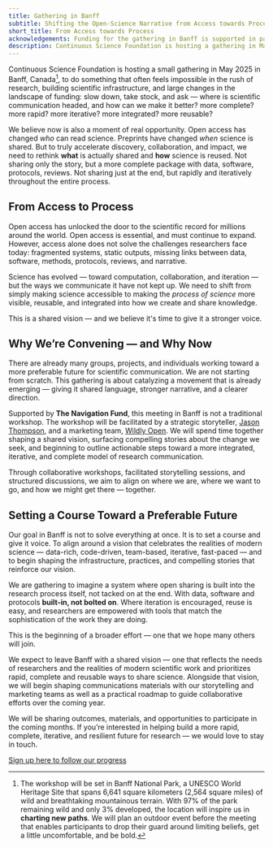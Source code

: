```yaml
---
title: Gathering in Banff
subtitle: Shifting the Open-Science Narrative from Access towards Process
short_title: From Access towards Process
acknowledgements: Funding for the gathering in Banff is supported in part by [The Navigation Fund](https://navigation.org).
description: Continuous Science Foundation is hosting a gathering in May 2025 in Banff, Canada to inspire a movement around sharing and communicating science that is more complete, rapid, iterative, reusable, and integrated. We expect to leave Banff with a shared vision — one that reflects the needs of researchers and the realities of modern scientific work and prioritizes rapid, complete and reusable ways to share science. Alongside that vision, we will begin shaping communications materials with our storytelling and marketing teams as well as a practical roadmap to guide collaborative efforts over the coming year.
---
```


Continuous Science Foundation is hosting a small gathering in May 2025 in Banff, Canada[^banff], to do something that often feels impossible in the rush of research, building scientific infrastructure, and large changes in the landscape of funding: slow down, take stock, and ask — where is scientific communication headed, and how can we make it better? more complete? more rapid? more iterative? more integrated? more reusable?

We believe now is also a moment of real opportunity. Open access has changed _who_ can read science. Preprints have changed _when_ science is shared. But to truly accelerate discovery, collaboration, and impact, we need to rethink **what** is actually shared and **how** science is reused. Not sharing only the story, but a more complete package with data, software, protocols, reviews. Not sharing just at the end, but rapidly and iteratively throughout the entire process.

## From Access to Process

Open access has unlocked the door to the scientific record for millions around the world. Open access is essential, and must continue to expand. However, access alone does not solve the challenges researchers face today: fragmented systems, static outputs, missing links between data, software, methods, protocols, reviews, and narrative.

Science has evolved — toward computation, collaboration, and iteration — but the ways we communicate it have not kept up. We need to shift from simply making science accessible to making the _process of science_ more visible, reusable, and integrated into how we create and share knowledge.

This is a shared vision — and we believe it's time to give it a stronger voice.

## Why We’re Convening — and Why Now

There are already many groups, projects, and individuals working toward a more preferable future for scientific communication. We are not starting from scratch. This gathering is about catalyzing a movement that is already emerging — giving it shared language, stronger narrative, and a clearer direction.

Supported by **The Navigation Fund**, this meeting in Banff is not a traditional workshop. The workshop will be facilitated by a strategic storyteller, [Jason Thompson](https://jasonthompson.ca), and a marketing team, [Wildly Open](https://wildlyopen.com). We will spend time together shaping a shared vision, surfacing compelling stories about the change we seek, and beginning to outline actionable steps toward a more integrated, iterative, and complete model of research communication.

Through collaborative workshops, facilitated storytelling sessions, and structured discussions, we aim to align on where we are, where we want to go, and how we might get there — together.

## Setting a Course Toward a Preferable Future

Our goal in Banff is not to solve everything at once. It is to set a course and give it voice. To align around a vision that celebrates the realities of modern science — data-rich, code-driven, team-based, iterative, fast-paced — and to begin shaping the infrastructure, practices, and compelling stories that reinforce our vision.

We are gathering to imagine a system where open sharing is built into the research process itself, not tacked on at the end. With data, software and protocols **built-in, not bolted on**. Where iteration is encouraged, reuse is easy, and researchers are empowered with tools that match the sophistication of the work they are doing.

This is the beginning of a broader effort — one that we hope many others will join.

We expect to leave Banff with a shared vision — one that reflects the needs of researchers and the realities of modern scientific work and prioritizes rapid, complete and reusable ways to share science. Alongside that vision, we will begin shaping communications materials with our storytelling and marketing teams as well as a practical roadmap to guide collaborative efforts over the coming year.

We will be sharing outcomes, materials, and opportunities to participate in the coming months. If you’re interested in helping build a more rapid, complete, iterative, and resilient future for research — we would love to stay in touch.

[Sign up here to follow our progress](https://continuousfoundation.org/contact)

[^banff]: The workshop will be set in Banff National Park, a UNESCO World Heritage Site that spans 6,641 square kilometers (2,564 square miles) of wild and breathtaking mountainous terrain. With 97% of the park remaining wild and only 3% developed, the location will inspire us in **charting new paths**. We will plan an outdoor event before the meeting that enables participants to drop their guard around limiting beliefs, get a little uncomfortable, and be bold.

